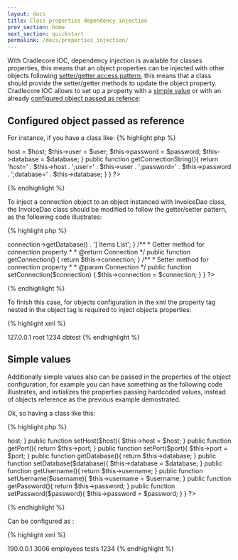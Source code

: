 ```yaml
---
layout: docs
title: Class properties dependency injection
prev_section: home
next_section: quickstart
permalink: /docs/properties_injection/
---
```


With Cradlecore IOC, dependency injection is available for classes properties, this means that an object properties can be injected 
with other objects following [setter/getter access pattern](http://en.wikipedia.org/wiki/Mutator_method), this means that a class should provide the setter/getter methods to update the object property. Cradlecore IOC allows to set up a property with a [simple value](#simple-values) or with an already [configured object passed as refence](#object-reference):

<h2 id="object-reference">Configured object passed as reference</h2>

For instance, if you have a class like:
{% highlight php %}
<?php
class Connection {
	private $host;
	private $user;
	private $password;
	private $database;
	
	public function __construct($host,$user,$password,$database){
		$this->host = $host;
		$this->user = $user;
		$this->password = $password;
		$this->database = $database;
	}
	
	public function getConnectionString(){
		return 'host=' . $this->host . ';user=' . $this->user . 
			   ';password=' . $this->password . ';database=' . $this->database;
	}
}
?>
{% endhighlight %}

To inject a connection object to an object instanced with InvoiceDao class, the InvoiceDao class should be modified to follow the getter/setter pattern, as the following code illustrates:

{% highlight php %}
<?php
class InvoiceDao {
    private $connection;
    
    public function __construct() {}
    
    public function getItems(){      
        return '[' . $this->connection->getDatabase()  . '] Items List';
    }
    
    /**
     * Getter method for connection property
     * 
     * @return Connection
     */
    public function getConnection() {
        return $this->connection;
    }
    
    /**
     * Setter method for connection property
     * 
     * @param Connection
     */
    public function setConnection($connection) {
        $this->connection = $connection;
    }
}
?>
{% endhighlight %}

To finish this case, for objects configuration in the xml the property tag nested in the object tag is required to inject objects properties:

{% highlight xml %}
<?xml version="1.0" encoding="UTF-8"?>
<objects>
    <object id="connectionObject" class="Connection">
        <constructor-argument name="host">127.0.0.1</constructor-argument>
        <constructor-argument name="user">root</constructor-argument>
        <constructor-argument name="password">1234</constructor-argument>
        <constructor-argument name="database">dbtest</constructor-argument>
    </object>
    <object id="invoiceData" class="InvoiceDao">
        <property name="connection" ref="connectionObject" />
    </object>
</objects>
{% endhighlight %}

<h2 id="simple-values">Simple values</h2>

Additionally simple values also can be passed in the properties of the object configuration, for example you can have something as the following code illustrates, and initializes the properties passing hardcoded values, instead of objects reference as the previous example demostrated.

Ok, so having a class like this:

{% highlight php %}
<?php
class DBConnection {
    private $host;
    private $port;
    private $database;
    private $username;
    private $password;

    public function __construct() {
    }

    public function getHost(){
        return $this->host;
    }

    public function setHost($host){
        $this->host = $host;
    }

    public function getPort(){
        return $this->port;
    }

    public function setPort($port){
        $this->port = $port;
    }
    public function getDatabase(){
        return $this->database;
    }

    public function setDatabase($database){
        $this->database = $database;
    }
    public function getUsername(){
        return $this->username;
    }

    public function setUsername($username){
        $this->username = $username;
    }
    
    public function getPassword(){
        return $this->password;
    }

    public function setPassword($password){
        $this->password = $password;
    }
}
?>
{% endhighlight %}

Can be configured as :

{% highlight xml %}
<?xml version="1.0" encoding="UTF-8"?>
<objects context-id="sample-app">
    <object id="employeesDBConnection" class="DBConnection">
        <property name="host">190.0.0.1</property>
        <property name="port">3006</property>
        <property name="database">employees</property>
        <property name="username">tests</property>
        <property name="password">1234</property>
    </object>
</objects>
{% endhighlight %}

